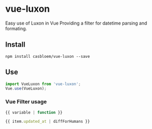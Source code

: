 # vue-luxon
Easy use of Luxon in Vue
Providing a filter for datetime parsing and formating.

## Install
```
npm install casbloem/vue-luxon --save
```

## Use
```javascript
import VueLuxon from 'vue-luxon';
Vue.use(VueLuxon);
```

### Vue Filter usage
```javascript
{{ variable | function }}
```

```javascript
{{ item.updated_at | diffForHumans }}
```


